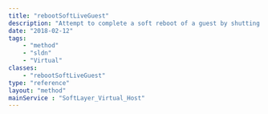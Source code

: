 ```yaml
---
title: "rebootSoftLiveGuest"
description: "Attempt to complete a soft reboot of a guest by shutting down the operating system. "
date: "2018-02-12"
tags:
    - "method"
    - "sldn"
    - "Virtual"
classes:
    - "rebootSoftLiveGuest"
type: "reference"
layout: "method"
mainService : "SoftLayer_Virtual_Host"
---
```

